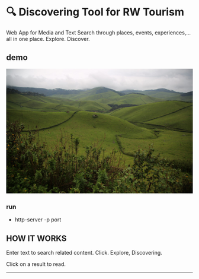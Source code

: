 # :mag: Discovering Tool for RW Tourism

Web App for Media and Text Search through places, events, experiences,... all in one place. Explore. Discover.

## demo

![Alt text](css/rwanda-landscape_2.jpg?raw=true "img demo")


### run

* http-server -p port

## HOW IT WORKS

<p>Enter text to search related content. Click. Explore, Discovering.</p>
<p style="border-bottom: 1px solid #444; padding: 0 0 1em 0;">Click on a result to read.</p>
